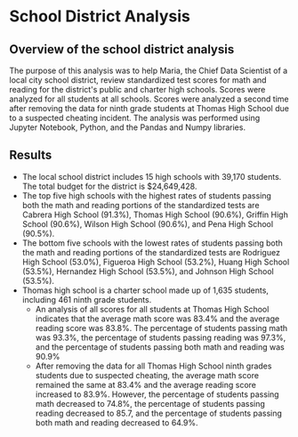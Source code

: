 # School District Analysis
## Overview of the school district analysis
The purpose of this analysis was to help Maria, the Chief Data Scientist of a local city school district, review standardized test scores for math and reading for the district's public and charter high schools. Scores were analyzed for all students at all schools. Scores were analyzed a second time after removing the data for ninth grade students at Thomas High School due to a suspected cheating incident. The analysis was performed using Jupyter Notebook, Python, and the Pandas and Numpy libraries.

## Results
- The local school district includes 15 high schools with 39,170 students. The total budget for the district is $24,649,428. 
- The top five high schools with the highest rates of students passing both the math and reading portions of the standardized tests are Cabrera High School (91.3%), Thomas High School (90.6%), Griffin High School (90.6%), Wilson High School (90.6%), and Pena High School (90.5%).
- The bottom five schools with the lowest rates of students passing both the math and reading portions of the standardized tests are Rodriguez High School (53.0%), Figueroa High School (53.2%), Huang High School (53.5%), Hernandez High School (53.5%), and Johnson High School (53.5%).
- Thomas high school is a charter school made up of 1,635 students, including 461 ninth grade students. 
  - An analysis of all scores for all students at Thomas High School indicates that the average math score was 83.4% and the average reading score was 83.8%. The percentage of students passing math was 93.3%, the percentage of students passing reading was 97.3%, and the percentage of students passing both math and reading was 90.9%
  - After removing the data for all Thomas High School ninth grades students due to suspected cheating, the average math score remained the same at 83.4% and the average reading score increased to 83.9%. However, the percentage of students passing math decreased to 74.8%, the percentage of students passing reading decreased to 85.7, and the percentage of students passing both math and reading decreased to 64.9%.
